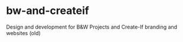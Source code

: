 # bw-and-createif
Design and development for B&W Projects and Create-If branding and websites (old)
